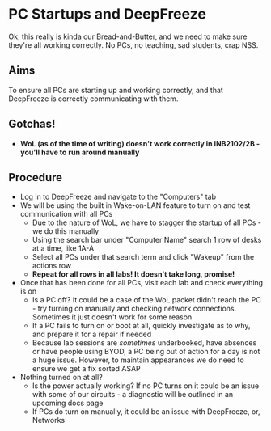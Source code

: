 # PC Startups and DeepFreeze

Ok, this really is kinda our Bread-and-Butter, and we need to make sure they're all working correctly. No PCs, no teaching, sad students, crap NSS.

## Aims
To ensure all PCs are starting up and working correctly, and that DeepFreeze is correctly communicating with them.

## Gotchas!
* **WoL (as of the time of writing) doesn't work correctly in INB2102/2B - you'll have to run around manually**

## Procedure 
* Log in to DeepFreeze and navigate to the "Computers" tab
* We will be using the built in Wake-on-LAN feature to turn on and test communication with all PCs
   * Due to the nature of WoL, we have to stagger the startup of all PCs - we do this manually 
   * Using the search bar under "Computer Name" search 1 row of desks at a time, like 1A-A
   * Select all PCs under that search term and click "Wakeup" from the actions row
   * **Repeat for all rows in all labs! It doesn't take long, promise!**
* Once that has been done for all PCs, visit each lab and check everything is on
  * Is a PC off? It could be a case of the WoL packet didn't reach the PC - try turning on manually and checking network connections. Sometimes it just doesn't work for some reason
  * If a PC fails to turn on or boot at all, quickly investigate as to why, and prepare it for a repair if needed
  * Because lab sessions are _sometimes_ underbooked, have absences or have people using BYOD, a PC being out of action for a day is not a huge issue. However, to maintain appearances we do need to ensure we get a fix sorted ASAP
* Nothing turned on at all?
  * Is the power actually working? If no PC turns on it could be an issue with some of our circuits - a diagnostic will be outlined in an upcoming docs page
  * If PCs do turn on manually, it could be an issue with DeepFreeze, or, Networks